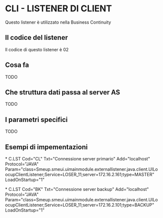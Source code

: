 # CLI -  LISTENER DI CLIENT
Questo listener è utilizzato nella Business Continuity

## Il codice del listener
Il codice di questo listener è 02

## Cosa fa
TODO


## Che struttura dati passa al server AS
TODO

## I parametri specifici
TODO

## Esempi di impementazioni

 \* C.LST Cod="CL" Txt="Connessione server primario" Add="localhost" Protocol="JAVA" Param="class=Smeup.smeui.uimainmodule.externallistener.java.client.UILoocupClientListener;Service=LOSER_11;server=172.16.2.161;type=MASTER" LoadOnStartup="1"

 \* C.LST Cod="BK" Txt="Connessione server backup" Add="localhost" Protocol="JAVA" Param="class=Smeup.smeui.uimainmodule.externallistener.java.client.UILoocupClientListener;Service=LOSER_11;server=172.16.2.101;type=BACKUP" LoadOnStartup="1"

